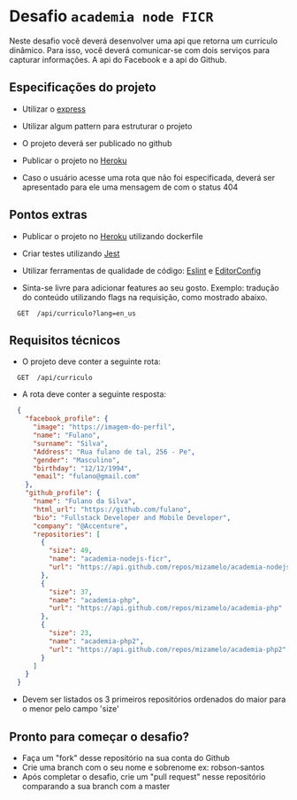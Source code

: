 # Desafio `academia node FICR`

Neste desafio você deverá desenvolver uma api que retorna um currículo dinâmico. Para isso, você deverá comunicar-se com dois serviços para capturar informações. A api do Facebook e a api do Github.

## Especificações do projeto

* Utilizar o [express](https://www.npmjs.com/package/express)

* Utilizar algum pattern para estruturar o projeto

* O projeto deverá ser publicado no github

* Publicar o projeto no [Heroku](https://www.heroku.com/)

* Caso o usuário acesse uma rota que não foi especificada, deverá ser apresentado para ele uma mensagem de com o status 404

## Pontos extras

* Publicar o projeto no [Heroku](https://www.heroku.com/) utilizando dockerfile

* Criar testes utilizando [Jest](https://www.npmjs.com/package/jest)

* Utilizar ferramentas de qualidade de código: [Eslint](https://www.npmjs.com/package/eslint) e [EditorConfig](https://editorconfig.org/)

* Sinta-se livre para adicionar features ao seu gosto. Exemplo: tradução do conteúdo utilizando flags na requisição, como mostrado abaixo.

````http
  GET  /api/curriculo?lang=en_us
````

## Requisitos técnicos

* O projeto deve conter a seguinte rota:

````http
  GET  /api/curriculo
````

* A rota deve conter a seguinte resposta:

````json
  {
    "facebook_profile": {
      "image": "https://imagem-do-perfil",
      "name": "Fulano",
      "surname": "Silva",
      "Address": "Rua fulano de tal, 256 - Pe",
      "gender": "Masculino",
      "birthday": "12/12/1994",
      "email": "fulano@gmail.com"
    },
    "github_profile": {
      "name": "Fulano da Silva",
      "html_url": "https://github.com/fulano",
      "bio": "Fullstack Developer and Mobile Developer",
      "company": "@Accenture",
      "repositories": [
        {
          "size": 49,
          "name": "academia-nodejs-ficr",
          "url": "https://api.github.com/repos/mizamelo/academia-nodejs-ficr"
        },
        {
          "size": 37,
          "name": "academia-php",
          "url": "https://api.github.com/repos/mizamelo/academia-php"
        },
        {
          "size": 23,
          "name": "academia-php2",
          "url": "https://api.github.com/repos/mizamelo/academia-php2"
        }
      ]
    }
  }

````

  * Devem ser listados os 3 primeiros repositórios ordenados do maior para o menor pelo  campo 'size'
  
## Pronto para começar o desafio?
* Faça um "fork" desse repositório na sua conta do Github
* Crie uma branch com o seu nome e sobrenome ex: robson-santos
* Após completar o desafio, crie um "pull request" nesse repositório comparando a sua branch com a master

